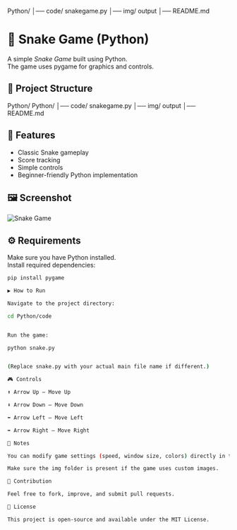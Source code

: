 Python/
│── code/       snakegame.py
│── img/         output
│── README.md

# 🐍 Snake Game (Python)

A simple *Snake Game* built using Python.  
The game uses pygame for graphics and controls.  

## 📂 Project Structure



Python/
Python/
│── code/       snakegame.py
│── img/        output
│── README.md

## 🚀 Features
- Classic Snake gameplay
- Score tracking
- Simple controls
- Beginner-friendly Python implementation


## 🖼 Screenshot

![Snake Game](img/output.png)


## ⚙ Requirements

Make sure you have Python installed.  
Install required dependencies:

```bash
pip install pygame

▶ How to Run

Navigate to the project directory:

cd Python/code


Run the game:

python snake.py


(Replace snake.py with your actual main file name if different.)

🎮 Controls

⬆ Arrow Up – Move Up

⬇ Arrow Down – Move Down

⬅ Arrow Left – Move Left

➡ Arrow Right – Move Right

📌 Notes

You can modify game settings (speed, window size, colors) directly in the code.

Make sure the img folder is present if the game uses custom images.

🤝 Contribution

Feel free to fork, improve, and submit pull requests.

📜 License

This project is open-source and available under the MIT License.
